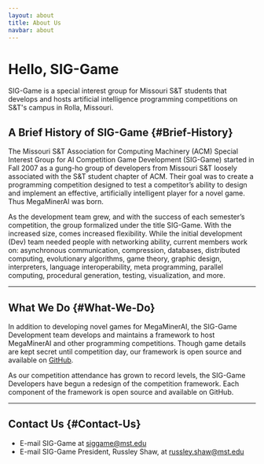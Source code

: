 ```yaml
---
layout: about
title: About Us
navbar: about
---
```


<div class="jumbotron">
  <h1>Hello, SIG-Game</h1>
  <p>
    SIG-Game is a special interest group for Missouri S&amp;T
    students that develops and hosts artificial intelligence
    programming competitions on S&amp;T's campus in Rolla,
    Missouri.
  </p>
</div>

A Brief History of SIG-Game  {#Brief-History}
---------------------------

The Missouri S&amp;T Association for Computing Machinery (ACM)
Special Interest Group for AI Competition Game Development
(SIG-Game) started in Fall 2007 as a gung-ho group of developers
from Missouri S&amp;T loosely associated with the S&amp;T
student chapter of ACM. Their goal was to create a programming
competition designed to test a competitor’s ability to design
and implement an effective, artificially intelligent player for a
novel game. Thus MegaMinerAI was born.

As the development team grew, and with the success of each
semester’s competition, the group formalized under the title
SIG-Game. With the increased size, comes increased
flexibility. While the initial development (Dev) team needed people
with networking ability, current members work on: asynchronous
communication, compression, databases, distributed computing,
evolutionary algorithms, game theory, graphic design, interpreters,
language interoperability, meta programming, parallel computing,
procedural generation, testing, visualization, and more.

<hr>

What We Do  {#What-We-Do}
----------

In addition to developing novel games for MegaMinerAI, the
SIG-Game Development team develops and maintains a framework to
host MegaMinerAI and other programming competitions. Though game
details are kept secret until competition day, our framework is
open source and available
on <a target="_blank" href="https://github.com/siggame">GitHub</a>.


As our competition attendance has grown to record levels, the SIG-Game
Developers have begun a redesign of the competition framework. Each
component of the framework is open source and available on GitHub.

<hr>

Contact Us  {#Contact-Us}
----------

* E-mail SIG-Game at [siggame@mst.edu](mailto:siggame@gmail.com)
* E-mail SIG-Game President, Russley Shaw, at [russley.shaw@mst.edu](mailto:russley.shaw@mst.edu)
